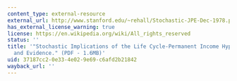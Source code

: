```yaml
---
content_type: external-resource
external_url: http://www.stanford.edu/~rehall/Stochastic-JPE-Dec-1978.pdf
has_external_license_warning: true
license: https://en.wikipedia.org/wiki/All_rights_reserved
status: ''
title: '"Stochastic Implications of the Life Cycle-Permanent Income Hypothesis: Theory
  and Evidence." (PDF - 1.6MB)'
uid: 37187cc2-0e33-4e02-9e69-c6afd2b21842
wayback_url: ''
---
```

